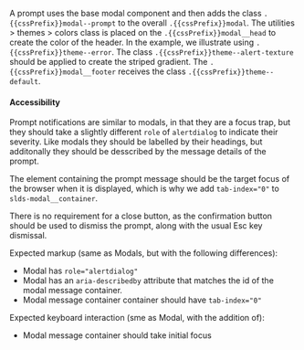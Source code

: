 A prompt uses the base modal component and then adds the class `.{{cssPrefix}}modal--prompt` to the overall `.{{cssPrefix}}modal`. The utilities > themes > colors class is placed on the `.{{cssPrefix}}modal__head` to create the color of the header. In the example, we illustrate using `.{{cssPrefix}}theme--error`. The class `.{{cssPrefix}}theme--alert-texture` should be applied to create the striped gradient. The `.{{cssPrefix}}modal__footer` receives the class `.{{cssPrefix}}theme--default`.

<h4 class="site-text-heading--label">Accessibility</h4>

Prompt notifications are similar to modals, in that they are a focus trap, but they should take a slightly different `role` of `alertdialog` to indicate their severity. Like modals they should be labelled by their headings, but additonally they should be desscribed by the message details of the prompt.

The element containing the prompt message should be the target focus of the browser when it is displayed, which is why we add `tab-index="0"` to `slds-modal__container`.

There is no requirement for a close button, as the confirmation button should be used to dismiss the prompt, along with the usual Esc key dismissal.

Expected markup (same as Modals, but with the following differences):
- Modal has `role="alertdialog"`
- Modal has an `aria-describedby` attribute that matches the id of the modal message container.
- Modal message container container should have `tab-index="0"`

Expected keyboard interaction (sme as Modal, with the addition of):
- Modal message container should take initial focus

